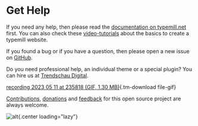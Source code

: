 # Get Help

If you need any help, then please read the [documentation on typemill.net](https://typemill.net/typemill) first. You can also check these [video-tutorials](https://www.youtube.com/channel/UCyghKiX2kK9QIqTf1WT1Xxw) about the basics to create a typemill website.

If you found a bug or if you have a question, then please open a new issue on [GitHub](https://github.com/typemill/typemill/issues).

Do you need professional help, an individual theme or a special plugin? You can hire us at [Trendschau Digital](https://trendschau.net/typemill-development).

[recording 2023 05 11 at 235818 (GIF, 1.30 MB)](media/files/recording-2023-05-11-at-235818.gif){.tm-download file-gif}

[Contributions](https://github.com/typemill/typemill#contributors--supporters), [donations](https://www.paypal.me/typemill) and [feedback](https://github.com/typemill/typemill/issues) for this open source project are always welcome.

![alt](media/live/youtube-6i2-uv88gke.jpeg){.center loading="lazy"}

